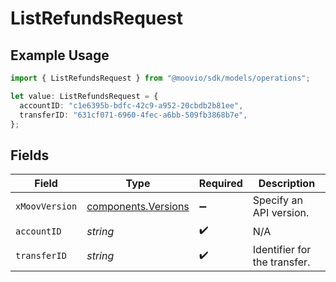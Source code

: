 # ListRefundsRequest

## Example Usage

```typescript
import { ListRefundsRequest } from "@moovio/sdk/models/operations";

let value: ListRefundsRequest = {
  accountID: "c1e6395b-bdfc-42c9-a952-20cbdb2b81ee",
  transferID: "631cf071-6960-4fec-a6bb-509fb3868b7e",
};
```

## Fields

| Field                                                      | Type                                                       | Required                                                   | Description                                                |
| ---------------------------------------------------------- | ---------------------------------------------------------- | ---------------------------------------------------------- | ---------------------------------------------------------- |
| `xMoovVersion`                                             | [components.Versions](../../models/components/versions.md) | :heavy_minus_sign:                                         | Specify an API version.                                    |
| `accountID`                                                | *string*                                                   | :heavy_check_mark:                                         | N/A                                                        |
| `transferID`                                               | *string*                                                   | :heavy_check_mark:                                         | Identifier for the transfer.                               |